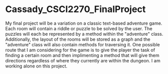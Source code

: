 # Cassady_CSCI2270_FinalProject

My final project will be a variation on a classic text-based adventure game. Each room will contain a riddle or puzzle to be solved by the user. The puzzles will each be represented by a method within the "adventure" class. Additionally, the layout of the rooms will be stored as a graph and the "adventure" class will also contain methods for traversing it. One possible route that I am considering for the game is to give the player the task of finding a certain room and then implimenting a method that will give them directions regardless of where they currently are within the dungeon. I am working alone on this project. 
